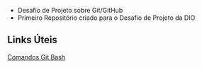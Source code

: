 * Desafio de Projeto  sobre Git/GitHub
* Primeiro Repositório  criado para o Desafio de Projeto  da  DIO

## Links  Úteis

[Comandos Git Bash](https://medium.com/@andradegabriela20/o-que-%C3%A9-git-git-bash-e-comandos-b%C3%A1sicos-94a53de6d376)
